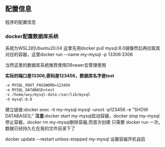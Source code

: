 ## 配置信息
程序的配置信息
### docker配置数据库系统
系统为WSL2的Ubuntu20.04
这里先用docker pull mysql:8.0镜像然后再拉取其对应的容器，这里docker run --name my-mysql -p 13306:3306

当然这里的数据库系统推荐使用DBveaer去管理使用

**实际的端口是13306,密码是123456，数据库名字是test**
```dockerfile
-e MYSQL_ROOT_PASSWORD=123456 
-e MYSQL_DATABASE=test   
-v /home/wxy/mysql-data:/var/lib/mysql  
-d mysql:8.0
```
建立链接:docker exec -it my-mysql mysql -uroot -p123456 -e "SHOW DATABASES;"
**注意**:docker start my-mysql启动容器，docker stop my-mysql停止容器，docker rm my-mysql删除容器,而首次创建 只需要 docker run 一次，数据已经持久化在我的文件目录下了

docker update --restart unless-stopped my-mysql  设置容器开机自启
